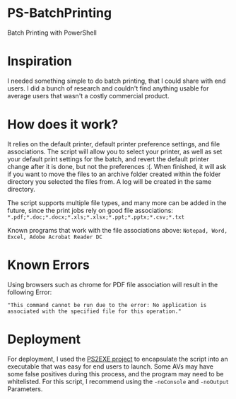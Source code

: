 # PS-BatchPrinting
Batch Printing with PowerShell

# Inspiration
I needed something simple to do batch printing, that I could share with end users. I did a bunch of research and couldn't find anything usable for average users that wasn't a costly commercial product. 

# How does it work? 
It relies on the default printer, default printer preference settings, and file associations.
The script will allow you to select your printer, as well as set your default print settings for the batch, and revert the default printer change after it is done, but not the preferences :(. When finished, it will ask if you want to move the files to an archive folder created within the folder directory you selected the files from. A log will be created in the same directory. 

The script supports multiple file types, and many more can be added in the future, since the print jobs rely on good file associations: 
```*.pdf;*.doc;*.docx;*.xls;*.xlsx;*.ppt;*.pptx;*.csv;*.txt```

Known programs that work with the file associations above: ```Notepad, Word, Excel, Adobe Acrobat Reader DC```

# Known Errors
Using browsers such as chrome for PDF file association will result in the following Error:

```"This command cannot be run due to the error: No application is associated with the specified file for this operation."```

# Deployment
For deployment, I used the [PS2EXE project](https://github.com/MScholtes/PS2EXE) to encapsulate the script into an executable that was easy for end users to launch. Some AVs may have some false positives during this process, and the program may need to be whitelisted. For this script, I recommend using the ```-noConsole``` and ```-noOutput``` Parameters.

